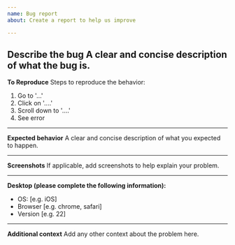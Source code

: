 ```yaml
---
name: Bug report
about: Create a report to help us improve

---
```


**Describe the bug**
A clear and concise description of what the bug is.
---
**To Reproduce**
Steps to reproduce the behavior:
1. Go to '...'
2. Click on '....'
3. Scroll down to '....'
4. See error
---
**Expected behavior**
A clear and concise description of what you expected to happen.

---
**Screenshots**
If applicable, add screenshots to help explain your problem.

---
**Desktop (please complete the following information):**
 - OS: [e.g. iOS]
 - Browser [e.g. chrome, safari]
 - Version [e.g. 22]
---
**Additional context**
Add any other context about the problem here.
